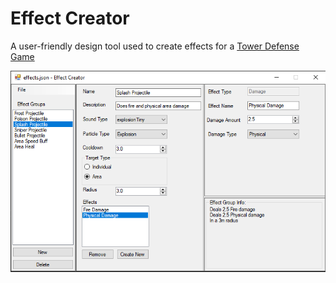 # Effect Creator 
 
 A user-friendly design tool used to create effects for a [Tower Defense Game](https://github.com/Ayy753/TD_Game)

 ![Screencap](https://github.com/Ayy753/EffectCreator/blob/master/effect%20creator.png?raw=true)
